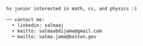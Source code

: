 ````bash
hs junior interested in math, cs, and physics :)
````

````bash
── contact me:
  • linkedin: salmaaj
  • mailto: salmaabdijama@gmail.com
  • mailto: salma.jama@boston.gov
````
